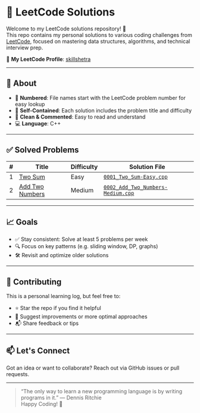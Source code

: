 # 🧠 LeetCode Solutions

Welcome to my LeetCode solutions repository! 🚀  
This repo contains my personal solutions to various coding challenges from [LeetCode](https://leetcode.com/), focused on mastering data structures, algorithms, and technical interview prep.

🔗 **My LeetCode Profile**: [skillshetra](https://leetcode.com/u/skillshetra/)

---

## 📌 About

- 🔢 **Numbered**: File names start with the LeetCode problem number for easy lookup
- 📁 **Self-Contained**: Each solution includes the problem title and difficulty
- 💬 **Clean & Commented**: Easy to read and understand
- 💻 **Language**: C++

---

## ✅ Solved Problems

| #   | Title                | Difficulty | Solution File                                      |
|-----|----------------------|------------|----------------------------------------------------|
| 1   | [Two Sum](https://leetcode.com/problems/two-sum/) | Easy       | [`0001_Two_Sum-Easy.cpp`](./0001_Two_Sum-Easy.cpp) |
| 2   | [Add Two Numbers](https://leetcode.com/problems/add-two-numbers/) | Medium     | [`0002_Add_Two_Numbers-Medium.cpp`](./0002_Add_Two_Numbers-Medium.cpp) |

---

## 📈 Goals

- ✅ Stay consistent: Solve at least 5 problems per week
- 🔍 Focus on key patterns (e.g. sliding window, DP, graphs)
- 🛠️ Revisit and optimize older solutions

---

## 🤝 Contributing

This is a personal learning log, but feel free to:
- ⭐ Star the repo if you find it helpful
- 🧐 Suggest improvements or more optimal approaches
- 📬 Share feedback or tips

---

## 📫 Let's Connect

Got an idea or want to collaborate? Reach out via GitHub issues or pull requests.

---

> “The only way to learn a new programming language is by writing programs in it.” — Dennis Ritchie  
Happy Coding! 🙌

